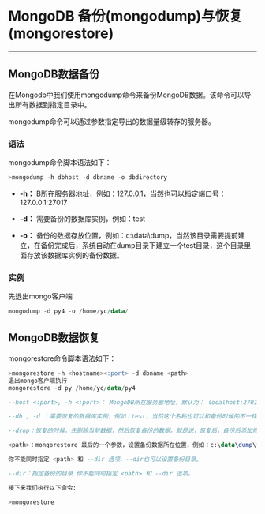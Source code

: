MongoDB 备份(mongodump)与恢复(mongorestore)
===

---

## MongoDB数据备份

在Mongodb中我们使用mongodump命令来备份MongoDB数据。该命令可以导出所有数据到指定目录中。

mongodump命令可以通过参数指定导出的数据量级转存的服务器。


### 语法

mongodump命令脚本语法如下：

```sql
>mongodump -h dbhost -d dbname -o dbdirectory
```

* **-h：** B所在服务器地址，例如：127.0.0.1，当然也可以指定端口号：127.0.0.1:27017

* **-d：** 需要备份的数据库实例，例如：test

* **-o：** 备份的数据存放位置，例如：c:\data\dump，当然该目录需要提前建立，在备份完成后，系统自动在dump目录下建立一个test目录，这个目录里面存放该数据库实例的备份数据。


### 实例

先退出mongo客户端

```sql
mongodump -d py4 -o /home/yc/data/
```


## MongoDB数据恢复

mongorestore命令脚本语法如下：

```sql
>mongorestore -h <hostname><:port> -d dbname <path>
退出mongo客户端执行
mongorestore -d py /home/yc/data/py4
```

```sql
--host <:port>, -h <:port>： MongoDB所在服务器地址，默认为： localhost:27017

--db , -d ：需要恢复的数据库实例，例如：test，当然这个名称也可以和备份时候的不一样，比如test2

--drop：恢复的时候，先删除当前数据，然后恢复备份的数据。就是说，恢复后，备份后添加修改的数据都会被删除，慎用哦！

<path>：mongorestore 最后的一个参数，设置备份数据所在位置，例如：c:\data\dump\test。

你不能同时指定 <path> 和 --dir 选项，--dir也可以设置备份目录。

--dir：指定备份的目录 你不能同时指定 <path> 和 --dir 选项。

接下来我们执行以下命令:
```

```sql
>mongorestore
```


